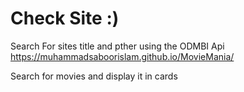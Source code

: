 # Check Site :)

Search For sites title and pther using the ODMBI Api
https://muhammadsaboorislam.github.io/MovieMania/


Search for movies and display it in cards
